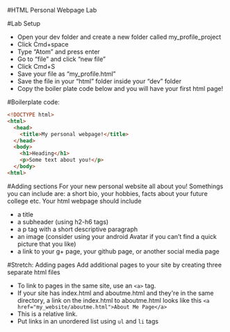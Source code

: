 

#HTML Personal Webpage Lab

#Lab Setup
  + Open your dev folder and create a new folder called my_profile_project
  +	Click Cmd+space
  + Type “Atom” and press enter
  + Go to “file” and click “new file”
  + Click Cmd+S
  + Save your file as “my_profile.html”
  + Save the file in your “html” folder inside your “dev” folder
  + Copy the boiler plate code below and you will have your first html page!

#Boilerplate code:
```html
<!DOCTYPE html>
<html>  
  <head>
    <title>My personal webpage!</title>  
  </head>  
  <body>
    <h1>Heading</h1>
    <p>Some text about you!</p>
  </body>
<html>
```
#Adding sections
For your new personal website all about you! Somethings you can include are: a short bio, your hobbies, facts about your future college etc. Your html webpage should include
+ a title
+ a subheader (using h2-h6 tags)
+	a p tag with a short descriptive paragraph
+	an image (consider using your android Avatar if you can’t find a quick picture that you like)
+	a link  to your g+ page, your github page, or another social media page

#Stretch: Adding pages
Add additional pages to your site by creating three separate html files
+	To link to pages in the same site, use an `<a>` tag.
+	If your site has index.html and aboutme.html and they're in the same directory, a link on the index.html to aboutme.html looks like this
`<a href="my_website/aboutme.html">About Me Page</a>`
+ This is a relative link.
+	Put links in an unordered list using `ul` and `li` tags
